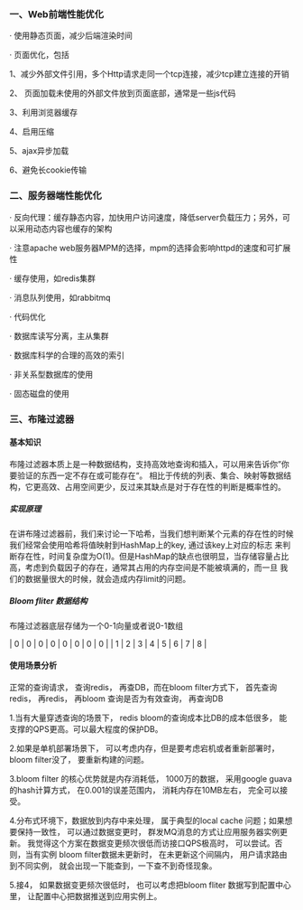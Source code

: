 ### **一、Web前端性能优化**

· 使用静态页面，减少后端渲染时间

· 页面优化，包括

1、减少外部文件引用，多个Http请求走同一个tcp连接，减少tcp建立连接的开销

2、 页面加载未使用的外部文件放到页面底部，通常是一些js代码

3、利用浏览器缓存

4、启用压缩

5、ajax异步加载

6、避免长cookie传输

### 二、服务器端性能优化

· 反向代理：缓存静态内容，加快用户访问速度，降低server负载压力；另外，可以采用动态内容也缓存的架构

· 注意apache web服务器MPM的选择，mpm的选择会影响httpd的速度和可扩展性

· 缓存使用，如redis集群

· 消息队列使用，如rabbitmq

· 代码优化

· 数据库读写分离，主从集群

· 数据库科学的合理的高效的索引

· 非关系型数据库的使用

· 固态磁盘的使用

### 三、布隆过滤器

#### 基本知识

布隆过滤器本质上是一种数据结构，支持高效地查询和插入，可以用来告诉你”你要验证的东西一定不存在或可能存在“。
相比于传统的列表、集合、映射等数据结构，它更高效、占用空间更少，反过来其缺点是对于存在性的判断是概率性的。

##### 实现原理

在讲布隆过滤器前，我们来讨论一下哈希，当我们想判断某个元素的存在性的时候我们经常会使用哈希将值映射到HashMap上的key, 通过该key上对应的标志
来判断存在性，时间复杂度为O(1)。但是HashMap的缺点也很明显，当存储容量占比高，考虑到负载因子的存在，通常其占用的内存空间是不能被填满的，而一旦
我们的数据量很大的时候，就会造成内存limit的问题。

##### Bloom fliter 数据结构

布隆过滤器底层存储为一个0-1向量或者说0-1数组

| 0 | 0 | 0 | 0 | 0 | 0 | 0 | 0 |
| 1 | 2 | 3 | 4 | 5 | 6 | 7 | 8 |

#### 使用场景分析

正常的查询请求， 查询redis， 再查DB，而在bloom filter方式下， 首先查询redis， 再redis， 再bloom 查询是否为有效查询， 再查询DB

1.当有大量穿透查询的场景下， redis bloom的查询成本比DB的成本低很多， 能支撑的QPS更高。可以最大程度的保护DB。

2.如果是单机部署场景下， 可以考虑内存，但是要考虑宕机或者重新部署时， bloom filter没了， 要重新构建的问题。

3.bloom filter 的核心优势就是内存消耗低， 1000万的数据， 采用google guava的hash计算方式， 在0.001的误差范围内， 消耗内存在10MB左右， 完全可以接受。

4.分布式环境下，数据放到内存中来处理， 属于典型的local cache 问题；如果想要保持一致性， 可以通过数据变更时， 群发MQ消息的方式让应用服务器实例更新。 我觉得这个方案在数据变更频次很低而访接口QPS极高时， 可以尝试。否则，当有实例 bloom filter数据未更新时， 在未更新这个间隔内， 用户请求路由到不同实例， 就会出现一下能查到，一下查不到奇怪现象。

5.接4， 如果数据变更频次很低时， 也可以考虑把bloom fliter 数据写到配置中心里， 让配置中心把数据推送到应用实例上。